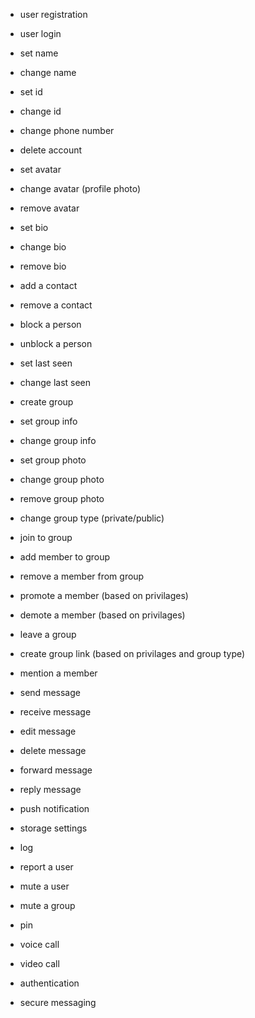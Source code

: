 - user registration
- user login
- set name
- change name
- set id
- change id
- change phone number
- delete account
- set avatar
- change avatar (profile photo)
- remove avatar
- set bio
- change bio
- remove bio
- add a contact
- remove a contact
- block a person
- unblock a person
- set last seen
- change last seen

- create group
- set group info
- change group info
- set group photo
- change group photo
- remove group photo
- change group type (private/public)
- join to group
- add member to group
- remove a member from group
- promote a member (based on privilages)
- demote a member (based on privilages)
- leave a group
- create group link (based on privilages and group type)
- mention a member

- send message
- receive message
- edit message
- delete message
- forward message
- reply message

- push notification
- storage settings
- log
- report a user
- mute a user
- mute a group
- pin
- voice call
- video call
- authentication
- secure messaging
